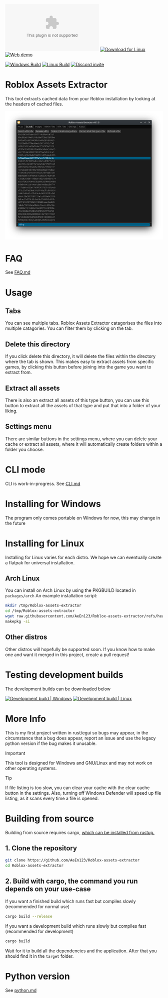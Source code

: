 [![Download for Windows](https://img.shields.io/github/downloads/AeEn123/Roblox-assets-extractor/latest/Roblox-assets-extractor-windows.exe?label=Download&color=blue&style=for-the-badge)](https://github.com/AeEn123/Roblox-assets-extractor/releases/latest/download/Roblox-assets-extractor-windows.exe)
[![Download for Linux](https://img.shields.io/github/downloads/AeEn123/Roblox-assets-extractor/latest/Roblox-assets-extractor-linux?label=Download&style=for-the-badge)](https://github.com/AeEn123/Roblox-assets-extractor/releases/latest/download/Roblox-assets-extractor-linux)
[![Web demo](https://img.shields.io/badge/Web_demo-red?logo=googlechrome&style=for-the-badge)](https://aeen123.github.io/Roblox-assets-extractor/)

[![Windows Build](https://github.com/AeEn123/Roblox-assets-extractor/actions/workflows/build_win.yml/badge.svg)](https://github.com/AeEn123/Roblox-assets-extractor/actions/workflows/build_win.yml)
[![Linux Build](https://github.com/AeEn123/Roblox-assets-extractor/actions/workflows/build_linux.yml/badge.svg)](https://github.com/AeEn123/Roblox-assets-extractor/actions/workflows/build_linux.yml)
[![Discord invite](https://img.shields.io/discord/470242481582243860?label=Discord)](https://discord.gg/xqNA5jt6DN)

# Roblox Assets Extractor
This tool extracts cached data from your Roblox installation by looking at the headers of cached files.

![Screenshot](/assets/screenshot.png)

# FAQ
See [FAQ.md](/docs/en-GB/FAQ.MD)

# Usage
## Tabs
You can see multiple tabs. Roblox Assets Extractor catagorises the files into multiple catagories. You can filter them by clicking on the tab.
## Delete this directory
If you click delete this directory, it will delete the files within the directory where the tab is shown. This makes easy to extract assets from specific games, by clicking this button before joining into the game you want to extract from.
## Extract all assets
There is also an extract all assets of this type button, you can use this button to extract all the assets of that type and put that into a folder of your liking.<br>
## Settings menu
There are similar buttons in the settings menu, where you can delete your cache or extract all assets, where it will automatically create folders within a folder you choose.

# CLI mode
CLI is work-in-progress.
See [CLI.md](/docs/en-GB/CLI.md)

# Installing for Windows
The program only comes portable on Windows for now, this may change in the future

# Installing for Linux
Installing for Linux varies for each distro. We hope we can eventually create a flatpak for universal installation.
## Arch Linux
You can install on Arch Linux by using the PKGBUILD located in `packages/arch`
An example installation script:
```bash
mkdir /tmp/Roblox-assets-extractor
cd /tmp/Roblox-assets-extractor
wget raw.githubusercontent.com/AeEn123/Roblox-assets-extractor/refs/heads/main/packages/arch/PKGBUILD
makepkg -si
```
## Other distros
Other distros will hopefully be supported soon. If you know how to make one and want it merged in this project, create a pull request!

# Testing development builds
The development builds can be downloaded below

[![Development build | Windows](https://img.shields.io/badge/Development_build-Windows-blue)](https://nightly.link/AeEn123/Roblox-assets-extractor/workflows/build_win/main/artifact.zip)
[![Development build | Linux](https://img.shields.io/badge/Development_build-Linux-yellow)](https://nightly.link/AeEn123/Roblox-assets-extractor/workflows/build_linux/main/artifact.zip)

# More Info
This is my first project written in rust/egui so bugs may appear, in the circumstance that a bug does appear, report an issue and use the legacy python version if the bug makes it unusable.

> [!IMPORTANT]
> This tool is designed for Windows and GNU/Linux and may not work on other operating systems.

> [!TIP]
> If file listing is too slow, you can clear your cache with the clear cache button in the settings. Also, turning off Windows Defender will speed up file listing, as it scans every time a file is opened.

# Building from source

Building from source requires cargo, [which can be installed from rustup.](https://rustup.rs/)

## 1. Clone the repository
```bash
git clone https://github.com/AeEn123/Roblox-assets-extractor
cd Roblox-assets-extractor
```
## 2. Build with cargo, the command you run depends on your use-case
If you want a finished build which runs fast but compiles slowly (recommended for normal use)
```bash
cargo build --release
```

If you want a development build which runs slowly but compiles fast (recommended for development)
```bash
cargo build
```
Wait for it to build all the dependencies and the application. After that you should find it in the `target` folder.

# Python version
See [python.md](/docs/en-GB/python.md)
